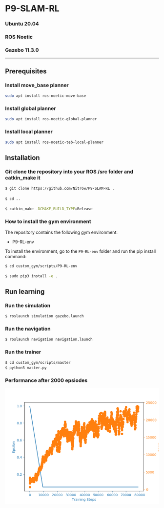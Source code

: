 # P9-SLAM-RL #
### Ubuntu 20.04 ###
### ROS Noetic ###
### Gazebo 11.3.0 ###
---------------
## Prerequisites ##

### Install move_base planner ##
```bash
sudo apt install ros-noetic-move-base
```

### Install global planner ##
```bash
sudo apt install ros-noetic-global-planner
```

### Install local planner ##
```bash
sudo apt install ros-noetic-teb-local-planner
```

## Installation ##


### Git clone the repository into your ROS /src folder and catkin_make it ###

```bash
$ git clone https://github.com/Nitrow/P9-SLAM-RL .

$ cd ..

$ catkin_make -DCMAKE_BUILD_TYPE=Release
```

### How to install the gym environment ###
The repository contains the following gym environment:

* P9-RL-env

To install the environment, go to the `P9-RL-env` folder and run the pip install command:

```bash
$ cd custom_gym/scripts/P9-RL-env

$ sudo pip3 install -e .
```

## Run learning ##

### Run the simulation ###

```bash
$ roslaunch simulation gazebo.launch
```

### Run the navigation ###

```bash
$ roslaunch navigation navigation.launch 
```

### Run the trainer ###

```bash
$ cd custom_gym/scripts/master
$ python3 master.py

```
### Performance after 2000 epsiodes ###

![DDDQN](graphics/DuelingDDQNAgent_RLSLAM_lr0.0001_2000games.png)

